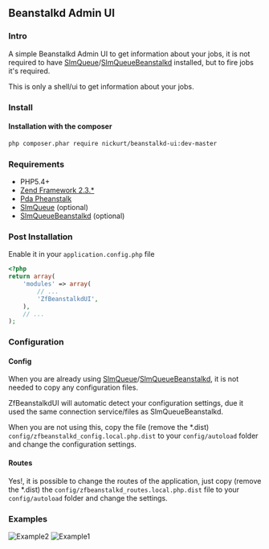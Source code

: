 ## Beanstalkd Admin UI
### Intro
A simple Beanstalkd Admin UI to get information about your jobs, it is not required to have [SlmQueue](https://github.com/juriansluiman/SlmQueue)/[SlmQueueBeanstalkd](https://github.com/juriansluiman/SlmQueueBeanstalkd) installed, but to fire jobs it's required. 

This is only a shell/ui to get information about your jobs. 
### Install
#### Installation with the composer
```sh
php composer.phar require nickurt/beanstalkd-ui:dev-master
```

### Requirements

* PHP5.4+
* [Zend Framework 2.3.*](https://github.com/zendframework/zf2)
* [Pda Pheanstalk](https://github.com/pda/pheanstalk)
* [SlmQueue](https://github.com/juriansluiman/SlmQueue) (optional)
* [SlmQueueBeanstalkd](https://github.com/juriansluiman/SlmQueueBeanstalkd) (optional)

### Post Installation

Enable it in your `application.config.php` file
```php
<?php
return array(
    'modules' => array(
        // ...
        'ZfBeanstalkdUI',
    ),
    // ...
);
```
### Configuration
#### Config
When you are already using [SlmQueue](https://github.com/juriansluiman/SlmQueue)/[SlmQueueBeanstalkd](https://github.com/juriansluiman/SlmQueueBeanstalkd), it is not needed to copy any configuration files.

ZfBeanstalkdUI will automatic detect your configuration settings, due it used the same connection service/files as SlmQueueBeanstalkd. 

When you are not using this, copy the file (remove the *.dist) `config/zfbeanstalkd_config.local.php.dist` to your `config/autoload` folder and change the configuration settings.
#### Routes
Yes!, it is possible to change the routes of the application, just copy (remove the *.dist) the `config/zfbeanstalkd_routes.local.php.dist` file to your `config/autoload` folder and change the settings.
### Examples
![Example2](https://raw.githubusercontent.com/nickurt/beanstalkd-ui/master/examples/example2.png)
![Example1](https://raw.githubusercontent.com/nickurt/beanstalkd-ui/master/examples/example1.png)
